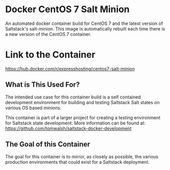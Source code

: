 # Docker CentOS 7 Salt Minion
An automated docker container build for CentOS 7 and the latest version of Saltstack's salt-minion. This image is automatically rebuilt each time there is a new version of the CentOS 7 container.

# Link to the Container
https://hub.docker.com/r/expresshosting/centos7-salt-minion

## What is This Used For?
The intended use case for this container build is a self contained development environment for building and testing Saltstack Salt states on various OS based minions.

This container is part of a larger project for creating a testing environment for Saltstack state development. More information can be found at: https://github.com/tomwalsh/saltstack-docker-development

## The Goal of this Container
The goal for this container is to mirror, as closely as possible, the various production environments that could exist for a Saltstack deployment.
